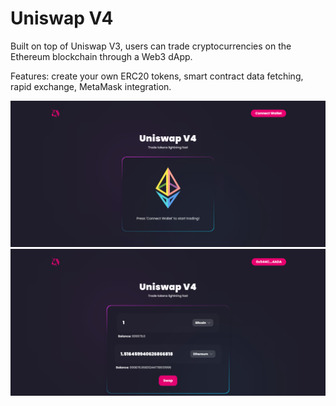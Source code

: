 # Uniswap V4

Built on top of Uniswap V3, users can trade cryptocurrencies on the Ethereum blockchain through a Web3 dApp.

Features: create your own ERC20 tokens, smart contract data fetching, rapid exchange, MetaMask integration.

<img src="packages\react-app\src\assets\uniswap-v4-img1.png">

<img src="packages\react-app\src\assets\uniswap-v4-img2.png">
